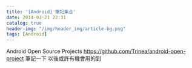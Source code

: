 ```yaml
---
title: '[Android] 筆記集合'
date: 2014-03-21 22:31
catalog: true
header-img: "/img/header_img/article-bg.png"
tags: [Android]
---
```

Android Open Source Projects
https://github.com/Trinea/android-open-project
筆記一下 以後或許有機會用的到
